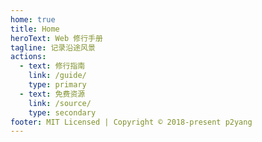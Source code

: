 ```yaml
---
home: true
title: Home
heroText: Web 修行手册
tagline: 记录沿途风景
actions:
  - text: 修行指南
    link: /guide/
    type: primary
  - text: 免费资源
    link: /source/
    type: secondary
footer: MIT Licensed | Copyright © 2018-present p2yang
---
```

